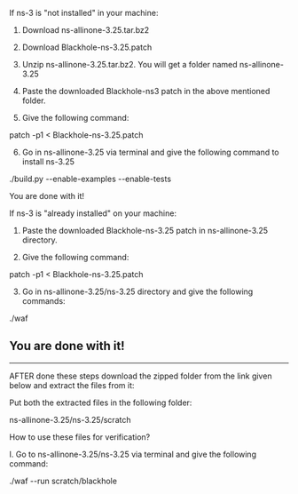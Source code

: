 If ns-3 is "not installed" in your machine:

1. Download ns-allinone-3.25.tar.bz2

2. Download Blackhole-ns-3.25.patch

3. Unzip ns-allinone-3.25.tar.bz2. You will get a folder named ns-allinone-3.25

4. Paste the downloaded Blackhole-ns3 patch in the above mentioned folder.

5. Give the following command:

patch -p1 < Blackhole-ns-3.25.patch

6. Go in ns-allinone-3.25 via terminal and give the following command to install ns-3.25

./build.py --enable-examples --enable-tests

You are done with it!

If ns-3 is "already installed" on your machine:

1. Paste the downloaded Blackhole-ns-3.25 patch in ns-allinone-3.25 directory.

2. Give the following command:

patch -p1 < Blackhole-ns-3.25.patch

3. Go in ns-allinone-3.25/ns-3.25 directory and give the following commands:

./waf

You are done with it!
---------------------------------------------------------------------------------------------------
---------------------------------------------------------------------------------------------------

AFTER done these steps download the zipped folder from the link given below and extract the files from it:

Put both the extracted files in the following folder:

ns-allinone-3.25/ns-3.25/scratch

How to use these files for verification?

I. Go to ns-allinone-3.25/ns-3.25 via terminal and give the following command:

./waf --run scratch/blackhole

